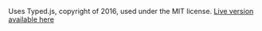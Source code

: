 Uses Typed.js, copyright of 2016, used under the MIT license.
[Live version available here](https://thatindividual.github.io/old-resume/)

